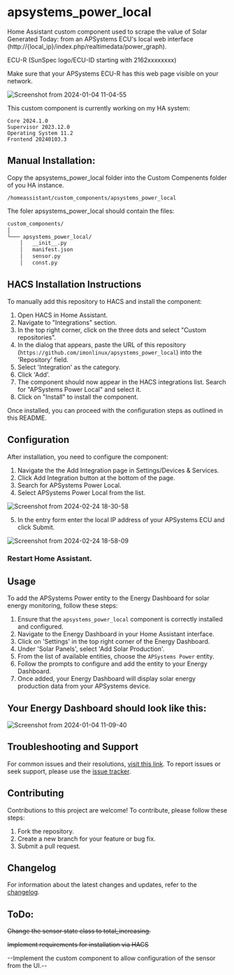 # apsystems_power_local
Home Assistant custom component used to scrape the value of Solar Generated Today: from an APSystems ECU's local web interface (http://{local_ip}/index.php/realtimedata/power_graph).

ECU-R (SunSpec logo/ECU-ID starting with 2162xxxxxxxx)

Make sure that your APSystems ECU-R has this web page visible on your network.

![Screenshot from 2024-01-04 11-04-55](https://github.com/imonlinux/apsystems_power_local/assets/39863321/af5f3887-0866-43d2-bc7f-36e5c2a71810)

This custom component is currently working on my HA system:
```
Core 2024.1.0
Supervisor 2023.12.0
Operating System 11.2
Frontend 20240103.3
```

## Manual Installation:

Copy the apsystems_power_local folder into the Custom Compenents folder of you HA instance.

```
/homeassistant/custom_components/apsystems_power_local
```
 The foler apsystems_power_local should contain the files:
```markdown
custom_components/
│
└─── apsystems_power_local/
    │   __init__.py
    │   manifest.json
    │   sensor.py
    │   const.py
```
## HACS Installation Instructions
To manually add this repository to HACS and install the component:

1. Open HACS in Home Assistant.
2. Navigate to "Integrations" section.
3. In the top right corner, click on the three dots and select "Custom repositories".
4. In the dialog that appears, paste the URL of this repository (`https://github.com/imonlinux/apsystems_power_local`) into the 'Repository' field.
5. Select 'Integration' as the category.
6. Click 'Add'.
7. The component should now appear in the HACS integrations list. Search for "APSystems Power Local" and select it.
8. Click on "Install" to install the component.

Once installed, you can proceed with the configuration steps as outlined in this README.

## Configuration
After installation, you need to configure the component:
1. Navigate the the Add Integration page in Settings/Devices & Services.
2. Click Add Integration button at the bottom of the page.
3. Search for APSystems Power Local.
4. Select APSystems Power Local from the list.

![Screenshot from 2024-02-24 18-30-58](https://github.com/imonlinux/apsystems_power_local/assets/39863321/63347cb7-e7b4-40ae-aa29-5d715768cf35)

5. In the entry form enter the local IP address of your APSystems ECU and click Submit.

![Screenshot from 2024-02-24 18-58-09](https://github.com/imonlinux/apsystems_power_local/assets/39863321/ecf2a5c1-8e3d-47cb-9809-8d08123bfcd2)


### Restart Home Assistant.

## Usage
To add the APSystems Power entity to the Energy Dashboard for solar energy monitoring, follow these steps:
1. Ensure that the `apsystems_power_local` component is correctly installed and configured.
2. Navigate to the Energy Dashboard in your Home Assistant interface.
3. Click on 'Settings' in the top right corner of the Energy Dashboard.
4. Under 'Solar Panels', select 'Add Solar Production'.
5. From the list of available entities, choose the `APSystems Power` entity.
6. Follow the prompts to configure and add the entity to your Energy Dashboard.
7. Once added, your Energy Dashboard will display solar energy production data from your APSystems device.

## Your Energy Dashboard should look like this:
![Screenshot from 2024-01-04 11-09-40](https://github.com/imonlinux/apsystems_power_local/assets/39863321/7aea674e-38a4-457d-928c-886fe305040c)


## Troubleshooting and Support
For common issues and their resolutions, [visit this link](https://github.com/imonlinux/apsystems_power_local).
To report issues or seek support, please use the [issue tracker](https://github.com/imonlinux/apsystems_power_local/issues).

## Contributing
Contributions to this project are welcome! To contribute, please follow these steps:
1. Fork the repository.
2. Create a new branch for your feature or bug fix.
3. Submit a pull request.

## Changelog
For information about the latest changes and updates, refer to the [changelog](https://github.com/imonlinux/apsystems_power_local/releases).


## ToDo:

~~Change the sensor state class to total_increasing.~~

~~Implement requirements for installation via HACS~~

--Implement the custom component to allow configuration of the sensor from the UI.--
